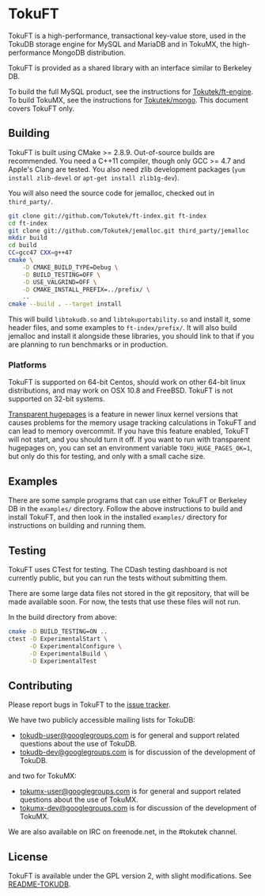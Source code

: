 TokuFT
======

TokuFT is a high-performance, transactional key-value store, used in the
TokuDB storage engine for MySQL and MariaDB and in TokuMX, the
high-performance MongoDB distribution.

TokuFT is provided as a shared library with an interface similar to
Berkeley DB.

To build the full MySQL product, see the instructions for
[Tokutek/ft-engine][ft-engine].  To build TokuMX, see the instructions
for [Tokutek/mongo][mongo].  This document covers TokuFT only.

[ft-engine]: https://github.com/Tokutek/ft-engine
[mongo]: https://github.com/Tokutek/mongo


Building
--------

TokuFT is built using CMake >= 2.8.9.  Out-of-source builds are
recommended.  You need a C++11 compiler, though only GCC >= 4.7 and
Apple's Clang are tested.  You also need zlib development packages
(`yum install zlib-devel` or `apt-get install zlib1g-dev`).

You will also need the source code for jemalloc, checked out in
`third_party/`.

```sh
git clone git://github.com/Tokutek/ft-index.git ft-index
cd ft-index
git clone git://github.com/Tokutek/jemalloc.git third_party/jemalloc
mkdir build
cd build
CC=gcc47 CXX=g++47 
cmake \
    -D CMAKE_BUILD_TYPE=Debug \
    -D BUILD_TESTING=OFF \
    -D USE_VALGRIND=OFF \
    -D CMAKE_INSTALL_PREFIX=../prefix/ \
    ..
cmake --build . --target install
```

This will build `libtokudb.so` and `libtokuportability.so` and install it,
some header files, and some examples to `ft-index/prefix/`.  It will also
build jemalloc and install it alongside these libraries, you should link
to that if you are planning to run benchmarks or in production.

### Platforms

TokuFT is supported on 64-bit Centos, should work on other 64-bit linux
distributions, and may work on OSX 10.8 and FreeBSD.  TokuFT is not
supported on 32-bit systems.

[Transparent hugepages][transparent-hugepages] is a feature in newer linux
kernel versions that causes problems for the memory usage tracking
calculations in TokuFT and can lead to memory overcommit.  If you have
this feature enabled, TokuFT will not start, and you should turn it off.
If you want to run with transparent hugepages on, you can set an
environment variable `TOKU_HUGE_PAGES_OK=1`, but only do this for testing,
and only with a small cache size.

[transparent-hugepages]: https://access.redhat.com/site/documentation/en-US/Red_Hat_Enterprise_Linux/6/html/Performance_Tuning_Guide/s-memory-transhuge.html


Examples
--------

There are some sample programs that can use either TokuFT or Berkeley DB
in the `examples/` directory.  Follow the above instructions to build and
install TokuFT, and then look in the installed `examples/` directory for
instructions on building and running them.


Testing
-------

TokuFT uses CTest for testing.  The CDash testing dashboard is not
currently public, but you can run the tests without submitting them.

There are some large data files not stored in the git repository, that
will be made available soon.  For now, the tests that use these files will
not run.

In the build directory from above:

```sh
cmake -D BUILD_TESTING=ON ..
ctest -D ExperimentalStart \
      -D ExperimentalConfigure \
      -D ExperimentalBuild \
      -D ExperimentalTest
```


Contributing
------------

Please report bugs in TokuFT to the [issue tracker][jira].

We have two publicly accessible mailing lists for TokuDB:

 - tokudb-user@googlegroups.com is for general and support related
   questions about the use of TokuDB.
 - tokudb-dev@googlegroups.com is for discussion of the development of
   TokuDB.

and two for TokuMX:

 - tokumx-user@googlegroups.com is for general and support related
   questions about the use of TokuMX.
 - tokumx-dev@googlegroups.com is for discussion of the development of
   TokuMX.

We are also available on IRC on freenode.net, in the #tokutek channel.

[jira]: https://tokutek.atlassian.net/browse/FT/


License
-------

TokuFT is available under the GPL version 2, with slight modifications.
See [README-TOKUDB][license].

[license]: http://github.com/Tokutek/ft-index/blob/master/README-TOKUDB
